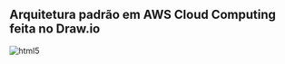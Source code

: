 ## Arquitetura padrão em AWS Cloud Computing feita no Draw.io



<img align="center" alt="html5" src="https://viewer.diagrams.net/?tags=%7B%7D&highlight=0000ff&edit=_blank&layers=1&nav=1&title=Diagrama.drawio.png#R7V1bc%2BK4Ev41PE7Ksnx95JbZUzVzNjXZ3dk5L5QABXzGWJQtkrC%2FfiVbvkqAPcEYEiepitWSZVndX3er1YgBHG9eP4dou%2F5Kltgf6NrydQAnA539mDb7xyn7hOJaMCGsQm%2BZkEBOePT%2BwYKoCerOW%2BKo1JAS4lNvWyYuSBDgBS3RUBiSl3KzJ%2BKXn7pFKywRHhfIl6nfvSVdCyqw3LziN%2Byt1uLRji5eeIPSxuJNojVakpcCCU4HcBwSQpOrzesY%2B3zy0nlJ7rs%2FUJsNLMQBrXPDVxiRYPYd%2FSBfP30neP5z%2Fvv0E3TE4Og%2BfWO8ZBMgiiSka7IiAfKnOXUUkl2wxLxbjZXyNl8I2TIiYMT%2FY0r3gptoRwkjrenGF7VsxOH%2Bb3F%2FXPjBC3dmWpy8Fisn%2B2LpAYfeBlMcCuKTT16Ggcfm2yOBeIA8N2K6IrILF%2FjIhKQyhsIVpkfa6WbSkM9W4Qli6j9jwoYY7lmDEPtsZM9lcUJCKldZu5xx7ELwrgEfRb%2FPyN%2BJJ%2F0Z4TCSmBv9xHSxTjm3o74X4HEGnXg6SUDHxCdhfANkv%2Fd8HKNViJYezusCEnBZiGhIfmLVDU%2Be7xfoT%2FEPoy9RtM6E5xmH1GNo%2B4Lm2H8gkSeYOCeUkk2hwdD3VryCchEbIVFasAFxQSgKF38BIXlAT8tiBvgjUbRN3vbJe%2BXjGDFgbnnl5nXFddgdeomMuxAnovKfBR%2FPiBWTq3KrXTzJR%2BSNDx%2B%2FHhWQtFaoCaEngS0UzEuudSzRZF3QNynt7BKlSxL1G%2FJ9zEc89sluKYnWlngBjUdhjtgfG9dYG5isZsxLdxwwJUK1bJcJQC7xPsqEatkuE0C1e1B5PqgOsECQSqXutcrztcIA2d8BcB0AUUF6X9YexY9bFCupFyZpNSSaCSZF7Fmh6CPmBA6nzzhhSNLG99E28ubZXSFe7MKIaaZvOEo61w6BYcU0%2FjYevgoEce2MXc4WXDBmyKe1FYOYgOMo9%2FFT3CObFS9YfYlLE3hMWZV0zDnAaZTRCTUJnCBrU4SnbbeFT0PC5ze84spT1x4HYzgYQsIuH9DOJz1Ue6gWoRomgqLAKDDs6WjYKkazR2QYVTtsR41SbeBm3rcAri4D13ZUuIVt4RZKuP3rgfWkAe0OaNod%2B2XdAqvHbI%2FZImaftwulUTUcBxitAnY4HNkj57RRPWql6lta%2ByRgTVflB7ttAdaUADt8Rp6P5p7vUT7y%2F%2FHpZgBGEmYVTDmsckv6UM27qmQeUq0qKS%2BAoCbvYFPewTLrTAXrVD6SbrTFOqsu6%2BY960qsM0DnvLMl3kk8yuNQfGpQuEi1uFblicS6e9OdmJZabx6wIrzDB0SZ5udcddhQjKznNDSot8gi4J7UjNBWacbWXBlXYtFD6D0jyiEV7eYBpr0X03sxRS8m4t0x1TvLGz%2FGAEo7rrUgYfSpda%2FfO22uSho4OY2hXA32uQooQwWUQWtODpBNpYTdUuxYCWQlmFWAVoJaBnapWQw1xROqRBXNlolAbpaiUyaqaCpVVL0bKO4GlbsPK4K6oXhuz2xnGtujtG7iMeiKYHrAt2hkDE00cwxsFereZaweLxpYZ%2FetkLZlSNuOIs7gtAVorTfOvXHujfPbjbOhWMde2jrXWAz11rm3zh%2FFOmfGrTaoDf26rLPTA7oHdA%2FoXwd0dWOva0TrMqKnYxnU7O1omSdlaRDupCIqKfG1yv6Nt1zG6XkqB7ScstcaVyAoMQUYjsQVoClcp9ZClLoco%2FyAbNE198r4YkKJBxfIO62XKnp00s%2BX7ylufeCWvRDlr%2Bg1kEbm0i4S3Svu0gvpvpWOsmWL6OiTU%2BFlkuIqdTQMQ7QvNBOex%2BEBW%2BoBHxqX1N7WjraH7tvap%2B%2BdS2vyhrnsZsx7gz8n598%2B7Oa%2Bt%2BiDLX2w5TzBFmWmBw%2B2uMxLtc4XbMmec5FgSyWvUrERApShlqoyO9%2FKTHYYjq%2FMzpFEX2GpMdHt4fCQE3J1i4QqfsAhXASIzlaI4heufmsb3sbJurp1VSsDoPe2obcNvW14q21QxeHVxqG1OHzqm%2FfG4VqMg95UqK7MOEB54fDf4R%2BM8FlMxW1HKhqzB5jlxV7ngQog5%2BtPF5ww5NEFXeMfFWZK87b51DxdtJIvqshFvDCb5Czt45q531DpN1Te8YZK86wHs7xDmoXpurKMhiEB%2BKInE%2BSHEfwo1p3%2FZIJj%2FDt5XEF2Jsap8wpSBXnm%2BHXTaLHulneIUkPSanTWsLsQpavivn2d3Lcuwf1Ojji5Ku475%2Bb%2B2zS727FmtyAo6fY7LXY9blu%2FW1eBcCM9FylFuHEBhOvyIvq489%2BHZWqHZdB267Ox8CHOfIKWsznyUbCIB9CWL2qVYzRQ8WHEy%2Bb2yB%2BOufkkkuYLBKOS26M6A%2BWyuT1yVvTHY4tRPTeqc7ZAOUj%2BjkKajRlkliOa2a5Gd6Ey%2BeSgYa7kB7oVH980D9nVil99YVqfNR%2Blev9Dsw86XQekdTkgfdzZ6SOdVxXptLQhhHazSKdu2zyt7qNEOiNYH9CND5gxy26MqbCXl90BVJwvs0H%2FJAe5yVmyN6VtGzOnsuVvaZ1rW13iTq9tb0jbGhObVTbTtuzHGLkfRtsu9wHakOW8Pqz1prAGWiUZHRpWt1rXkGHc4e5SHm9sEH3Erx79O%2B2YXSdHaNumKOZd8cK%2BUDhjGDOdxZNhTGEJTh%2BrLSzelYSqTfkcxuveOzg%2FQ8BVMUSXF6%2B9Pb4he%2Bwa5uReb2aPzSHURuaHscfxIdpPIeE4b80iV07ZhIrc2suugjrZE7yEojXrKlrjuhRtn1DXK9r3rWiZ%2BqB4ZjYINr1VzQJF8P%2ByalYOZ0zi5d9kdNuRpl9YksJypoKRKuDuNs7kyP43LqKMpPi4%2FPtmj%2FSh8q53zaC88Ii%2FBuc%2BdtQ%2BNHO6R07qvb477zHN6jrtPern9h5%2FKf3LrZ7eL5TsocMaqu3hJQ5rSDPdr%2BM77yxX%2F5Xo3yWEz7lt4TPdZsJnaJcQvo4%2F1lAWPr3Fb1x8m%2BzVXjZfh%2BzZVjPFV21%2F6lQbt%2BEpONX20DpxKo%2B0Q1O%2BoSkYWDH%2FZtOkef79sHD6Lw%3D%3D">

